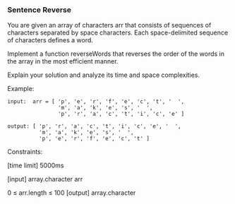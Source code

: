 ### Sentence Reverse

You are given an array of characters arr that consists of sequences of characters separated by space characters. Each space-delimited sequence of characters defines a word.

Implement a function reverseWords that reverses the order of the words in the array in the most efficient manner.

Explain your solution and analyze its time and space complexities.

Example:
```
input:  arr = [ 'p', 'e', 'r', 'f', 'e', 'c', 't', '  ',
                'm', 'a', 'k', 'e', 's', '  ',
                'p', 'r', 'a', 'c', 't', 'i', 'c', 'e' ]

output: [ 'p', 'r', 'a', 'c', 't', 'i', 'c', 'e', '  ',
          'm', 'a', 'k', 'e', 's', '  ',
          'p', 'e', 'r', 'f', 'e', 'c', 't' ]
```
Constraints:

[time limit] 5000ms

[input] array.character arr

0 ≤ arr.length ≤ 100
[output] array.character